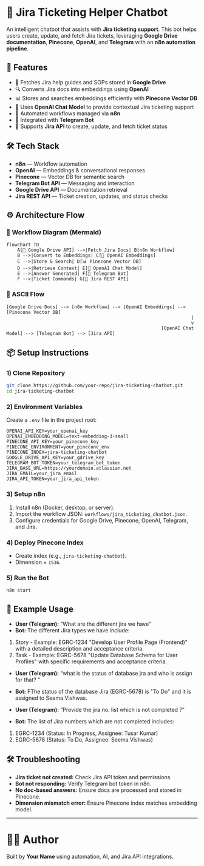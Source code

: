 
# 🎫 Jira Ticketing Helper Chatbot

An intelligent chatbot that assists with **Jira ticketing support**. This bot helps users create, update, and fetch Jira tickets, leveraging **Google Drive documentation**, **Pinecone**, **OpenAI**, and **Telegram** with an **n8n automation pipeline**.

## 🚀 Features
- 📂 Fetches Jira help guides and SOPs stored in **Google Drive**
- 🔍 Converts Jira docs into embeddings using **OpenAI**
- 📊 Stores and searches embeddings efficiently with **Pinecone Vector DB**
- 🤖 Uses **OpenAI Chat Model** to provide contextual Jira ticketing support
- 🔗 Automated workflows managed via **n8n**
- 💬 Integrated with **Telegram Bot**
- 🎫 Supports **Jira API** to create, update, and fetch ticket status

## 🛠️ Tech Stack
- **n8n** — Workflow automation
- **OpenAI** — Embeddings & conversational responses
- **Pinecone** — Vector DB for semantic search
- **Telegram Bot API** — Messaging and interaction
- **Google Drive API** — Documentation retrieval
- **Jira REST API** — Ticket creation, updates, and status checks

## ⚙️ Architecture Flow

### 🔹 Workflow Diagram (Mermaid)
```mermaid
flowchart TD
    A[📂 Google Drive API] -->|Fetch Jira Docs| B[n8n Workflow]
    B -->|Convert to Embeddings| C[🔎 OpenAI Embeddings]
    C -->|Store & Search| D[📊 Pinecone Vector DB]
    D -->|Retrieve Context| E[🤖 OpenAI Chat Model]
    E -->|Answer Generated| F[💬 Telegram Bot]
    F -->|Ticket Commands| G[🎫 Jira REST API]
```

### 🔹 ASCII Flow
```
[Google Drive Docs] --> [n8n Workflow] --> [OpenAI Embeddings] --> [Pinecone Vector DB]
                                                                    |
                                                                    v
                                                         [OpenAI Chat Model] --> [Telegram Bot] --> [Jira API]
```

## 📦 Setup Instructions

### 1) Clone Repository
```bash
git clone https://github.com/your-repo/jira-ticketing-chatbot.git
cd jira-ticketing-chatbot
```

### 2) Environment Variables
Create a `.env` file in the project root:
```
OPENAI_API_KEY=your_openai_key
OPENAI_EMBEDDING_MODEL=text-embedding-3-small
PINECONE_API_KEY=your_pinecone_key
PINECONE_ENVIRONMENT=your_pinecone_env
PINECONE_INDEX=jira-ticketing-chatbot
GOOGLE_DRIVE_API_KEY=your_gdrive_key
TELEGRAM_BOT_TOKEN=your_telegram_bot_token
JIRA_BASE_URL=https://yourdomain.atlassian.net
JIRA_EMAIL=your_jira_email
JIRA_API_TOKEN=your_jira_api_token
```

### 3) Setup n8n
1. Install n8n (Docker, desktop, or server).
2. Import the workflow JSON: `workflows/jira_ticketing_chatbot.json`.
3. Configure credentials for Google Drive, Pinecone, OpenAI, Telegram, and Jira.

### 4) Deploy Pinecone Index
- Create index (e.g., `jira-ticketing-chatbot`).
- Dimension = `1536`.

### 5) Run the Bot
```bash
n8n start
```

## 📌 Example Usage
- **User (Telegram):** “What are the different jira we have”  
- **Bot:** The different Jira types we have include:

1. Story - Example: EGRC-1234 "Develop User Profile Page (Frontend)" with a detailed description and acceptance criteria.
2. Task - Example: EGRC-5678 "Update Database Schema for User Profiles" with specific requirements and acceptance criteria.  

- **User (Telegram):** “what is the status of database jra and who is assign for that?
”  
- **Bot:** FThe status of the database Jira (EGRC-5678) is "To Do" and it is assigned to Seema Vishwas.  

- **User (Telegram):** “Provide the jira no. list which is not completed ?”  
- **Bot:** The list of Jira numbers which are not completed includes:
1. EGRC-1234 (Status: In Progress, Assignee: Tusar Kumar)
2. EGRC-5678 (Status: To Do, Assignee: Seema Vishwas)  

## 🛠️ Troubleshooting
- **Jira ticket not created:** Check Jira API token and permissions.
- **Bot not responding:** Verify Telegram bot token in n8n.
- **No doc-based answers:** Ensure docs are processed and stored in Pinecone.
- **Dimension mismatch error:** Ensure Pinecone index matches embedding model.

---

# 👨‍💻 Author
Built by **Your Name** using automation, AI, and Jira API integrations.
